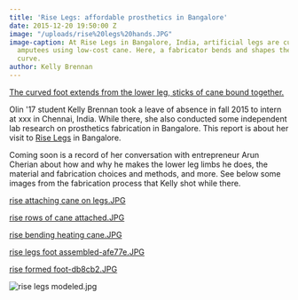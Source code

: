 ```yaml
---
title: 'Rise Legs: affordable prosthetics in Bangalore'
date: 2015-12-20 19:50:00 Z
image: "/uploads/rise%20legs%20hands.JPG"
image-caption: At Rise Legs in Bangalore, India, artificial legs are custom made for
  amputees using low-cost cane. Here, a fabricator bends and shapes the cane in a
  curve.
author: Kelly Brennan
---
```


[The curved foot extends from the lower leg, sticks of cane bound together.](/uploads/rise%20legs%20foot%20assembled.JPG)

Olin '17 student Kelly Brennan took a leave of absence in fall 2015 to intern at xxx in Chennai, India. While there, she also conducted some independent lab research on prosthetics fabrication in Bangalore. This report is about her visit to [Rise Legs](http://www.riselegs.com/) in Bangalore.

Coming soon is a record of her conversation with entrepreneur Arun Cherian about how and why he makes the lower leg limbs he does, the material and fabrication choices and methods, and more. See below some images from the fabrication process that Kelly shot while there.

[rise attaching cane on legs.JPG](/uploads/rise%20attaching%20cane%20on%20legs.JPG)

[rise rows of cane attached.JPG](/uploads/rise%20rows%20of%20cane%20attached.JPG)

[rise bending heating cane.JPG](/uploads/rise%20bending%20heating%20cane.JPG)

[rise legs foot assembled-afe77e.JPG](/uploads/rise%20legs%20foot%20assembled-afe77e.JPG)

[rise formed foot-db8cb2.JPG](/uploads/rise%20formed%20foot-db8cb2.JPG)

![rise legs modeled.jpg](/uploads/rise%20legs%20modeled.jpg)



